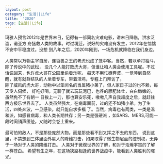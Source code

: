 ```yaml
---
layout: post
category: "生活||Life"
title:  "2020"
tags: [生活||Life]
---
```

<p align="left" style="text-align:left;">
玛雅人预言2012年是世界末日，记得有一部同名灾难电影，讲末日降临，洪水泛滥，诺亚方
舟拯救人类的故事。时过境迁，说好的灾难没有发生，2012年在惴惴不安中平稳度过。没想
到八年之后，2020年刚到，一场危机就降临在我们身边。<br><br>
人类常以万物主宰自居，连百兽之王的老虎也成了笼中客。当然，若以单打独斗，除了传说中的武松，
没几个人能打败虎大哥，但谁让咱人类会使用工具呢。不过话说回来，也许虎大哥在公园里偷着乐呢，
每天不用忙碌奔波，一觉睡到自然醒，就有就群结队的人坐着专车，带着活鸡，专程上门拜访了。<br>
除了威风的虎大哥，动物中以笨闻名的当属猪小弟了，但人家日子过的也不赖，每天专人伺候，
好吃好喝，无聊了就去玩玩泥巴，也养的膘肥体壮，白白嫩嫩的，虽然免不了有朝一
日挨上一刀，那也算安乐死，嗷嗷几声自我超度之后，就赶往西方极乐世界去了。
人类虽然强大，在病毒面前，过的还不如猪小弟。为了生活，四处奔波，一旦感染，就只能自求多福
了。当然，病毒也有两类，一类是温和派，如感冒病毒，和人类长期共存；另一类是强硬派
，如SARS、MERS,可能一段时间销声匿迹，又随时会卷土重来。<br><br>
最可怕的敌人，不是那些庞然大物，而是那些看不到又挥之不去的东西。
说到这里，不禁想到三体里面外星人的降维打击，如果取得了微生物层面的控制权，无异于一场对于人类的降维打击。
人类对于微观世界的了解，和对于浩瀚宇宙的了解一样苍白。
希望有生之年，在这场狭路相逢的世界战疫中，能看到人类胜利的曙光。
</p>

